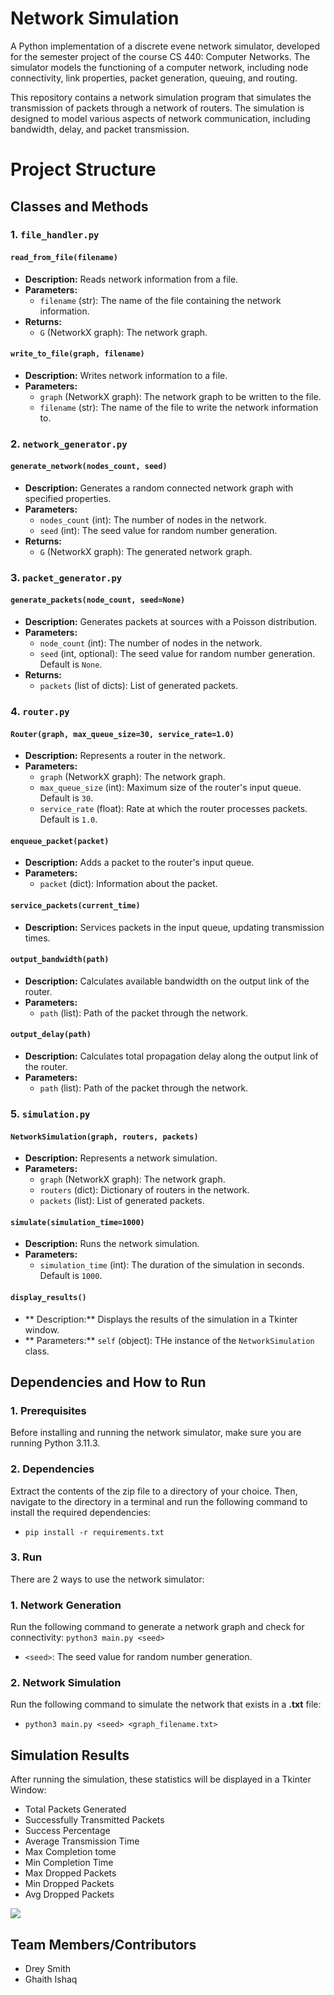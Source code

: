 # Network Simulation

A Python implementation of a discrete evene network simulator, developed for the semester project of the course CS 440: Computer Networks. The simulator models the functioning of a computer network, including node connectivity, link properties, packet generation, queuing, and routing.

This repository contains a network simulation program that simulates the transmission of packets through a network of routers. The simulation is designed to model various aspects of network communication, including bandwidth, delay, and packet transmission.

# Project Structure
## Classes and Methods

### 1. `file_handler.py`

#### `read_from_file(filename)`

- **Description:** Reads network information from a file.
- **Parameters:**
  - `filename` (str): The name of the file containing the network information.
- **Returns:**
  - `G` (NetworkX graph): The network graph.

#### `write_to_file(graph, filename)`

- **Description:** Writes network information to a file.
- **Parameters:**
  - `graph` (NetworkX graph): The network graph to be written to the file.
  - `filename` (str): The name of the file to write the network information to.

### 2. `network_generator.py`

#### `generate_network(nodes_count, seed)`

- **Description:** Generates a random connected network graph with specified properties.
- **Parameters:**
  - `nodes_count` (int): The number of nodes in the network.
  - `seed` (int): The seed value for random number generation.
- **Returns:**
  - `G` (NetworkX graph): The generated network graph.

### 3. `packet_generator.py`

#### `generate_packets(node_count, seed=None)`

- **Description:** Generates packets at sources with a Poisson distribution.
- **Parameters:**
  - `node_count` (int): The number of nodes in the network.
  - `seed` (int, optional): The seed value for random number generation. Default is `None`.
- **Returns:**
  - `packets` (list of dicts): List of generated packets.

### 4. `router.py`

#### `Router(graph, max_queue_size=30, service_rate=1.0)`

- **Description:** Represents a router in the network.
- **Parameters:**
  - `graph` (NetworkX graph): The network graph.
  - `max_queue_size` (int): Maximum size of the router's input queue. Default is `30`.
  - `service_rate` (float): Rate at which the router processes packets. Default is `1.0`.

#### `enqueue_packet(packet)`

- **Description:** Adds a packet to the router's input queue.
- **Parameters:**
  - `packet` (dict): Information about the packet.

#### `service_packets(current_time)`

- **Description:** Services packets in the input queue, updating transmission times.

#### `output_bandwidth(path)`

- **Description:** Calculates available bandwidth on the output link of the router.
- **Parameters:**
  - `path` (list): Path of the packet through the network.

#### `output_delay(path)`

- **Description:** Calculates total propagation delay along the output link of the router.
- **Parameters:**
  - `path` (list): Path of the packet through the network.

### 5. `simulation.py`

#### `NetworkSimulation(graph, routers, packets)`

- **Description:** Represents a network simulation.
- **Parameters:**
  - `graph` (NetworkX graph): The network graph.
  - `routers` (dict): Dictionary of routers in the network.
  - `packets` (list): List of generated packets.

#### `simulate(simulation_time=1000)`

- **Description:** Runs the network simulation.
- **Parameters:**
  - `simulation_time` (int): The duration of the simulation in seconds. Default is `1000`.

#### `display_results()`
- ** Description:** Displays the results of the simulation in a Tkinter window.
- ** Parameters:** `self` (object): THe instance of the `NetworkSimulation` class.


## Dependencies and How to Run

### 1. Prerequisites
Before installing and running the network simulator, make sure you are running Python 3.11.3.

### 2. Dependencies
Extract the contents of the zip file to a directory of your choice. Then, navigate to the directory in a terminal and run the following command to install the required dependencies:
- `pip install -r requirements.txt`

### 3. Run
There are 2 ways to use the network simulator:
### 1. Network Generation
Run the following command to generate a network graph and check for connectivity:
`python3 main.py <seed>`
- `<seed>`: The seed value for random number generation.

### 2. Network Simulation
Run the following command to simulate the network that exists in a <b>.txt</b> file:
- `python3 main.py <seed> <graph_filename.txt>`

## Simulation Results
After running the simulation, these statistics will be displayed in a Tkinter Window:
- Total Packets Generated
- Successfully Transmitted Packets
- Success Percentage
- Average Transmission Time
- Max Completion tome
- Min Completion Time
- Max Dropped Packets
- Min Dropped Packets
- Avg Dropped Packets

<img src="https://github.com/smithd36/DiscreteEvent-NetSim/assets/90289165/e6ba53ee-e0d1-46bd-8e45-0ddb551b77a3"/>

## Team Members/Contributors
- Drey Smith
- Ghaith Ishaq
